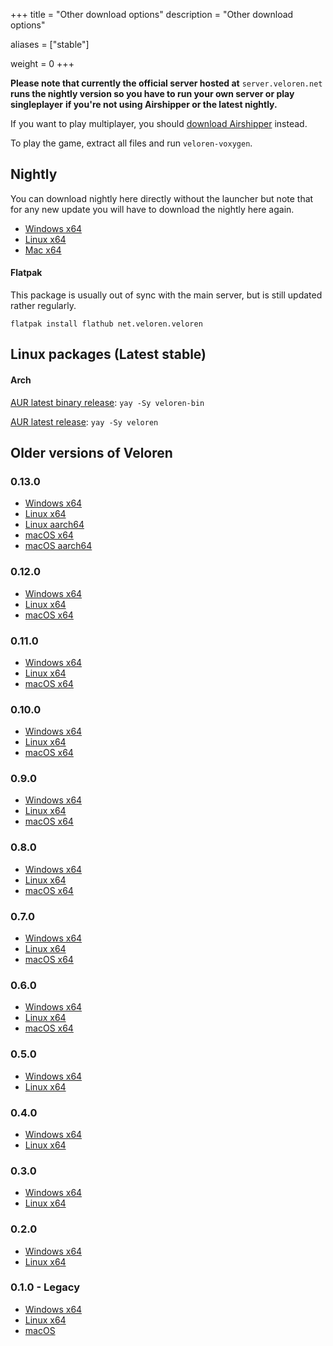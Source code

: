 +++
title = "Other download options"
description = "Other download options"

aliases = ["stable"]

weight = 0
+++

**Please note that currently the official server hosted at** `server.veloren.net`
**runs the nightly version so you have to run your own server or play singleplayer**
**if you're not using Airshipper or the latest nightly.**

If you want to play multiplayer, you should [download Airshipper](@/download.md) instead.

To play the game, extract all files and run `veloren-voxygen`.

## Nightly

You can download nightly here directly without the launcher but note that for any new update you will have to download the nightly here again.

* [Windows x64](https://download.veloren.net/latest/windows/x86_64/nightly)
* [Linux x64](https://download.veloren.net/latest/linux/x86_64/nightly)
* [Mac x64](https://download.veloren.net/latest/macos/x86_64/nightly)

#### Flatpak

This package is usually out of sync with the main server, but is still updated rather regularly.

`flatpak install flathub net.veloren.veloren`

## Linux packages (Latest stable)

#### Arch

[AUR latest binary release](https://aur.archlinux.org/packages/veloren-bin/
): `yay -Sy veloren-bin`

[AUR latest release](https://aur.archlinux.org/packages/veloren/
): `yay -Sy veloren`

## Older versions of Veloren

### 0.13.0

* [Windows x64](https://gitlab.com/veloren/veloren/-/jobs/artifacts/v0.13.0/download?job=windows-x86_64)
* [Linux x64](https://gitlab.com/veloren/veloren/-/jobs/artifacts/v0.13.0/download?job=linux-x86_64)
* [Linux aarch64](https://gitlab.com/veloren/veloren/-/jobs/artifacts/v0.13.0/download?job=linux-aarch64)
* [macOS x64](https://gitlab.com/veloren/veloren/-/jobs/artifacts/v0.13.0/download?job=macos-x86_64)
* [macOS aarch64](https://gitlab.com/veloren/veloren/-/jobs/artifacts/v0.13.0/download?job=macos-aarch64)

### 0.12.0

* [Windows x64](https://s3.eu-central-1.wasabisys.com/veloren-releases/v0.12.0/v0.12.0-windows.zip)
* [Linux x64](https://s3.eu-central-1.wasabisys.com/veloren-releases/v0.12.0/v0.12.0-linux.tar.gz)
* [macOS x64](https://s3.eu-central-1.wasabisys.com/veloren-releases/v0.12.0/v0.12.0-macos.tar.gz)

### 0.11.0

* [Windows x64](https://s3.eu-central-1.wasabisys.com/veloren-releases/v0.11.0/v0.11.0-windows.zip)
* [Linux x64](https://s3.eu-central-1.wasabisys.com/veloren-releases/v0.11.0/v0.11.0-linux.tar.gz)
* [macOS x64](https://s3.eu-central-1.wasabisys.com/veloren-releases/v0.11.0/v0.11.0-macos.tar.gz)

### 0.10.0

* [Windows x64](https://s3.eu-central-1.wasabisys.com/veloren-releases/v0.10.0/v0.10.0-windows.zip)
* [Linux x64](https://s3.eu-central-1.wasabisys.com/veloren-releases/v0.10.0/v0.10.0-linux.tar.gz)
* [macOS x64](https://s3.eu-central-1.wasabisys.com/veloren-releases/v0.10.0/v0.10.0-macos.tar.gz)

### 0.9.0

* [Windows x64](https://gitlab.com/veloren/veloren/-/jobs/artifacts/v0.9.0/download?job=windows)
* [Linux x64](https://gitlab.com/veloren/veloren/-/jobs/artifacts/v0.9.0/download?job=linux)
* [macOS x64](https://gitlab.com/veloren/veloren/-/jobs/artifacts/v0.9.0/download?job=macos)

### 0.8.0

* [Windows x64](https://gitlab.com/veloren/veloren/-/jobs/artifacts/v0.8.0/download?job=windows)
* [Linux x64](https://gitlab.com/veloren/veloren/-/jobs/artifacts/v0.8.0/download?job=linux)
* [macOS x64](https://gitlab.com/veloren/veloren/-/jobs/artifacts/v0.8.0/download?job=macos)

### 0.7.0

* [Windows x64](https://s3.eu-central-1.wasabisys.com/veloren-releases/v0.7.0/v0.7.0-windows.zip)
* [Linux x64](https://s3.eu-central-1.wasabisys.com/veloren-releases/v0.7.0/v0.7.0-linux.tar.gz)
* [macOS x64](https://s3.eu-central-1.wasabisys.com/veloren-releases/v0.7.0/v0.7.0-macos.tar.gz)

### 0.6.0

* [Windows x64](https://gitlab.com/veloren/veloren/-/jobs/artifacts/v0.6.0/download?job=windows)
* [Linux x64](https://gitlab.com/veloren/veloren/-/jobs/artifacts/v0.6.0/download?job=linux)
* [macOS x64](https://gitlab.com/veloren/veloren/-/jobs/artifacts/v0.6.0/download?job=macos)

### 0.5.0

* [Windows x64](https://s3.eu-central-1.wasabisys.com/veloren-releases/v0.5.0/v0.5.0-windows.zip)
* [Linux x64](https://s3.eu-central-1.wasabisys.com/veloren-releases/v0.5.0/v0.5.0-linux.tar.gz)

### 0.4.0

* [Windows x64](https://s3.eu-central-1.wasabisys.com/veloren-releases/v0.4.0/v0.4.0-windows.zip)
* [Linux x64](https://s3.eu-central-1.wasabisys.com/veloren-releases/v0.4.0/v0.4.0-linux.tar.gz)

### 0.3.0

* [Windows x64](https://s3.eu-central-1.wasabisys.com/veloren-releases/v0.3.0/v0.3.0-windows.zip)
* [Linux x64](https://s3.eu-central-1.wasabisys.com/veloren-releases/v0.3.0/v0.3.0-linux.tar.gz)

### 0.2.0

* [Windows x64](https://s3.eu-central-1.wasabisys.com/veloren-releases/v0.2.0/v0.2.0-windows.zip)
* [Linux x64](https://s3.eu-central-1.wasabisys.com/veloren-releases/v0.2.0/v0.2.0-linux.tar.gz)

### 0.1.0 - Legacy

* [Windows x64](https://gitlab.com/veloren/game/-/jobs/artifacts/v0.1.0/download?job=stable-windows-optimized)
* [Linux x64](https://gitlab.com/veloren/game/-/jobs/artifacts/v0.1.0/download?job=stable-linux-optimized)
* [macOS](/download/macos.zip)
